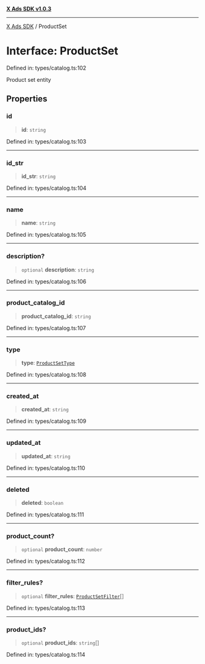 [**X Ads SDK v1.0.3**](../README.md)

***

[X Ads SDK](../globals.md) / ProductSet

# Interface: ProductSet

Defined in: types/catalog.ts:102

Product set entity

## Properties

### id

> **id**: `string`

Defined in: types/catalog.ts:103

***

### id\_str

> **id\_str**: `string`

Defined in: types/catalog.ts:104

***

### name

> **name**: `string`

Defined in: types/catalog.ts:105

***

### description?

> `optional` **description**: `string`

Defined in: types/catalog.ts:106

***

### product\_catalog\_id

> **product\_catalog\_id**: `string`

Defined in: types/catalog.ts:107

***

### type

> **type**: [`ProductSetType`](../type-aliases/ProductSetType.md)

Defined in: types/catalog.ts:108

***

### created\_at

> **created\_at**: `string`

Defined in: types/catalog.ts:109

***

### updated\_at

> **updated\_at**: `string`

Defined in: types/catalog.ts:110

***

### deleted

> **deleted**: `boolean`

Defined in: types/catalog.ts:111

***

### product\_count?

> `optional` **product\_count**: `number`

Defined in: types/catalog.ts:112

***

### filter\_rules?

> `optional` **filter\_rules**: [`ProductSetFilter`](ProductSetFilter.md)[]

Defined in: types/catalog.ts:113

***

### product\_ids?

> `optional` **product\_ids**: `string`[]

Defined in: types/catalog.ts:114

